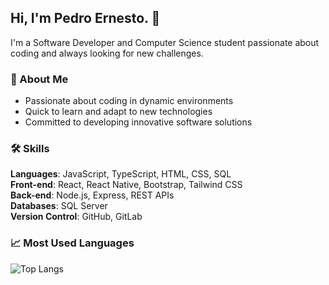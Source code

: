 ## Hi, I'm Pedro Ernesto. 👋

I'm a Software Developer and Computer Science student passionate about coding and always looking for new challenges. 

### 🚀 About Me
- Passionate about coding in dynamic environments
- Quick to learn and adapt to new technologies
- Committed to developing innovative software solutions

### 🛠️ Skills

**Languages**: JavaScript, TypeScript, HTML, CSS, SQL  
**Front-end**: React, React Native, Bootstrap, Tailwind CSS  
**Back-end**: Node.js, Express, REST APIs  
**Databases**: SQL Server  
**Version Control**: GitHub, GitLab  

### 📈 Most Used Languages
![Top Langs](https://github-readme-stats.vercel.app/api/top-langs/?username=pedroefernandes&layout=compact&theme=radical)
